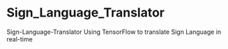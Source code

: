 # Sign_Language_Translator
Sign-Language-Translator Using TensorFlow to translate Sign Language in real-time

